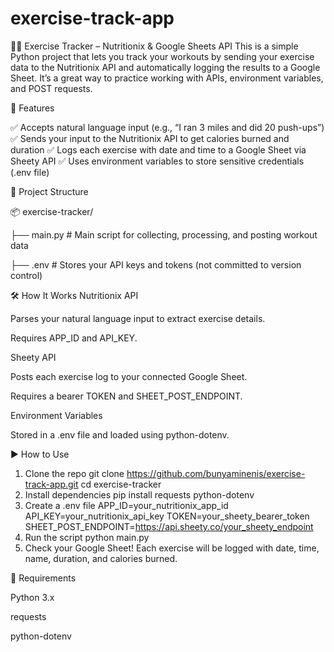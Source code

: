# exercise-track-app
🏃‍♂️ Exercise Tracker – Nutritionix & Google Sheets API
This is a simple Python project that lets you track your workouts by sending your exercise data to the Nutritionix API and automatically logging the results to a Google Sheet. It’s a great way to practice working with APIs, environment variables, and POST requests.

🚀 Features

✅ Accepts natural language input (e.g., “I ran 3 miles and did 20 push-ups”)
✅ Sends your input to the Nutritionix API to get calories burned and duration
✅ Logs each exercise with date and time to a Google Sheet via Sheety API
✅ Uses environment variables to store sensitive credentials (.env file)

📁 Project Structure

📦 exercise-tracker/

├── main.py         # Main script for collecting, processing, and posting workout data

├── .env            # Stores your API keys and tokens (not committed to version control)

🛠️ How It Works
Nutritionix API

Parses your natural language input to extract exercise details.

Requires APP_ID and API_KEY.

Sheety API

Posts each exercise log to your connected Google Sheet.

Requires a bearer TOKEN and SHEET_POST_ENDPOINT.

Environment Variables

Stored in a .env file and loaded using python-dotenv.

▶️ How to Use
1. Clone the repo
  git clone https://github.com/bunyaminenis/exercise-track-app.git
  cd exercise-tracker
2. Install dependencies
   pip install requests python-dotenv
3. Create a .env file
   APP_ID=your_nutritionix_app_id
  API_KEY=your_nutritionix_api_key
  TOKEN=your_sheety_bearer_token
  SHEET_POST_ENDPOINT=https://api.sheety.co/your_sheety_endpoint
4. Run the script
   python main.py
5. Check your Google Sheet!
  Each exercise will be logged with date, time, name, duration, and calories burned.

📌 Requirements

  Python 3.x

  requests

  python-dotenv
